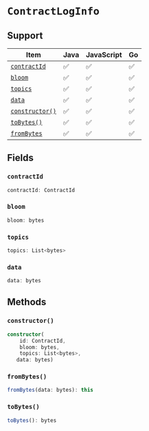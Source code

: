 # `ContractLogInfo`

## Support

| Item | Java | JavaScript | Go
| - | - | - | - |
| [`contractId`](#contractid) | ✅ | ✅ | ✅
| [`bloom`](#bloom) | ✅ | ✅ | ✅
| [`topics`](#topics) | ✅ | ✅ | ✅
| [`data`](#data) | ✅ | ✅ | ✅
| [`constructor()`](#constructor) | ✅ | ✅ | ✅
| [`toBytes()`](#tobytes) | ✅ | ✅ | ✅
| [`fromBytes`](#frombytes) | ✅ | ✅ | ✅

## Fields

### `contractId`

```typescript
contractId: ContractId
```

### `bloom`

```typescript
bloom: bytes
```

### `topics`

```typescript
topics: List<bytes>
```

### `data`

```typescript
data: bytes
```

## Methods

### `constructor()`

```typescript
constructor(
    id: ContractId,
    bloom: bytes,
    topics: List<bytes>,
   data: bytes)
```

### `fromBytes()`

```typescript
fromBytes(data: bytes): this
```

### `toBytes()`

```typescript
toBytes(): bytes
```
